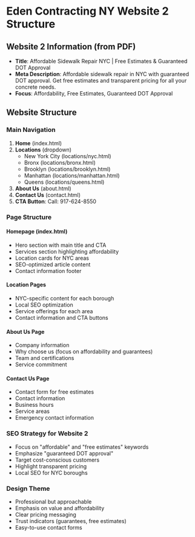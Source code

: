 # Eden Contracting NY Website 2 Structure

## Website 2 Information (from PDF)
- **Title**: Affordable Sidewalk Repair NYC | Free Estimates & Guaranteed DOT Approval
- **Meta Description**: Affordable sidewalk repair in NYC with guaranteed DOT approval. Get free estimates and transparent pricing for all your concrete needs.
- **Focus**: Affordability, Free Estimates, Guaranteed DOT Approval

## Website Structure

### Main Navigation
1. **Home** (index.html)
2. **Locations** (dropdown)
   - New York City (locations/nyc.html)
   - Bronx (locations/bronx.html)
   - Brooklyn (locations/brooklyn.html)
   - Manhattan (locations/manhattan.html)
   - Queens (locations/queens.html)
3. **About Us** (about.html)
4. **Contact Us** (contact.html)
5. **CTA Button**: Call: 917-624-8550

### Page Structure

#### Homepage (index.html)
- Hero section with main title and CTA
- Services section highlighting affordability
- Location cards for NYC areas
- SEO-optimized article content
- Contact information footer

#### Location Pages
- NYC-specific content for each borough
- Local SEO optimization
- Service offerings for each area
- Contact information and CTA buttons

#### About Us Page
- Company information
- Why choose us (focus on affordability and guarantees)
- Team and certifications
- Service commitment

#### Contact Us Page
- Contact form for free estimates
- Contact information
- Business hours
- Service areas
- Emergency contact information

### SEO Strategy for Website 2
- Focus on "affordable" and "free estimates" keywords
- Emphasize "guaranteed DOT approval"
- Target cost-conscious customers
- Highlight transparent pricing
- Local SEO for NYC boroughs

### Design Theme
- Professional but approachable
- Emphasis on value and affordability
- Clear pricing messaging
- Trust indicators (guarantees, free estimates)
- Easy-to-use contact forms

